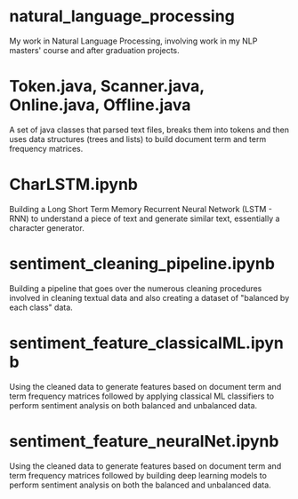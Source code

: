 # natural_language_processing
My work in Natural Language Processing, involving work in my NLP masters' course and after graduation projects.

# Token.java, Scanner.java, Online.java, Offline.java
A set of java classes that parsed text files, breaks them into tokens and then uses data structures (trees and lists) to build document term and term frequency matrices.

# CharLSTM.ipynb
Building a Long Short Term Memory Recurrent Neural Network (LSTM - RNN) to understand a piece of text and generate similar text, essentially a character generator.

# sentiment_cleaning_pipeline.ipynb
Building a pipeline that goes over the numerous cleaning procedures involved in cleaning textual data and also creating a dataset of "balanced by each class" data.

# sentiment_feature_classicalML.ipynb
Using the cleaned data to generate features based on document term and term frequency matrices followed by applying classical ML classifiers to perform sentiment analysis on both balanced and unbalanced data.

# sentiment_feature_neuralNet.ipynb
Using the cleaned data to generate features based on document term and term frequency matrices followed by building deep learning models to perform sentiment analysis on both the balanced and unbalanced data.
